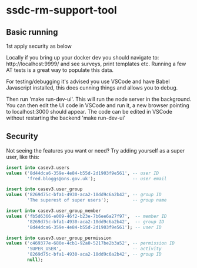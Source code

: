 # ssdc-rm-support-tool

## Basic running

1st apply security as below

Locally if you bring up your docker dev you should navigate to: http://localhost:9999/ and see surveys, 
print templates etc. Running a few AT tests is a great way to populate this data.

For testing/debugging it's advised you use VSCode and have Babel Javascript installed, this does cunning things
and allows you to debug.  

Then run 'make run-dev-ui'.  This will run the node server in the background.
You can then edit the UI code in VSCode and run it, a new browser pointing to localhost:3000 should appear.
The code can be edited in VSCode without restarting the backend 'make run-dev-ui'


## Security
Not seeing the features you want or need? Try adding yourself as a super user, like this:

```sql
insert into casev3.users
values ('8d44dca6-359e-4e84-b55d-2d1903f9e561', -- user ID
        'fred.bloggs@ons.gov.uk');              -- user email

insert into casev3.user_group
values ('8269d75c-bfa1-4930-aca2-10dd9c6a2b42', -- group ID
        'The superest of super users');         -- group name

insert into casev3.user_group_member
values ('fb5d6366-e009-46f2-b23e-7b6ee6a27f97',  -- member ID
        '8269d75c-bfa1-4930-aca2-10dd9c6a2b42',  -- group ID
        '8d44dca6-359e-4e84-b55d-2d1903f9e561'); -- user ID

insert into casev3.user_group_permission
values ('c469377e-680e-4cb1-92a0-5217be2b3a52', -- permission ID
        'SUPER_USER',                           -- activity
        '8269d75c-bfa1-4930-aca2-10dd9c6a2b42', -- group ID
        null);
```


